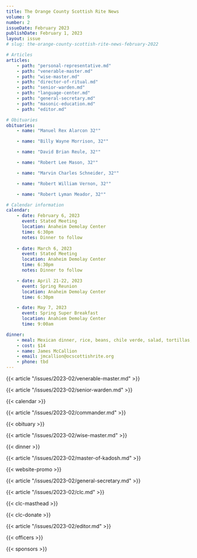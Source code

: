 ```yaml
---
title: The Orange County Scottish Rite News
volume: 9
number: 2
issueDate: February 2023
publishDate: February 1, 2023
layout: issue
# slug: the-orange-county-scottish-rite-news-february-2022

# Articles
articles:
    - path: "personal-representative.md"
    - path: "venerable-master.md"
    - path: "wise-master.md"
    - path: "director-of-ritual.md"
    - path: "senior-warden.md"
    - path: "language-center.md"
    - path: "general-secretary.md"
    - path: "masonic-education.md"
    - path: "editor.md"

# Obituaries
obituaries:
    - name: "Manuel Rex Alarcon 32°"

    - name: "Billy Wayne Morrison, 32°"

    - name: "David Brian Reule, 32°"

    - name: "Robert Lee Mason, 32°"

    - name: "Marvin Charles Schneider, 32°"

    - name: "Robert William Vernon, 32°"

    - name: "Robert Lyman Meador, 32°"

# Calendar information
calendar:
    - date: February 6, 2023
      event: Stated Meeting
      location: Anaheim Demolay Center
      time: 6:30pm
      notes: Dinner to follow
    
    - date: March 6, 2023
      event: Stated Meeting
      location: Anaheim Demolay Center
      time: 6:30pm
      notes: Dinner to follow

    - date: April 21-22, 2023
      event: Spring Reunion
      location: Anaheim Demolay Center
      time: 6:30pm

    - date: May 7, 2023
      event: Spring Super Breakfast
      location: Anahiem Demolay Center
      time: 9:00am

dinner:
    - meal: Mexican dinner, rice, beans, chile verde, salad, tortillas, chips and salsa
    - cost: $14
    - name: James McCallion
    - email: jmcallion@ocscottishrite.org
    - phone: tbd
---
```


<!-- {{< article "/issues/2023-02/pr.md" >}} -->

{{< article "/issues/2023-02/venerable-master.md" >}}

{{< article "/issues/2023-02/senior-warden.md" >}}

{{< calendar >}}

{{< article "/issues/2023-02/commander.md" >}}

{{< obituary >}}

{{< article "/issues/2023-02/wise-master.md" >}}

{{< dinner >}}

{{< article "/issues/2023-02/master-of-kadosh.md" >}}

{{< website-promo >}}

{{< article "/issues/2023-02/general-secretary.md" >}}

{{< article "/issues/2023-02/clc.md" >}}

{{< clc-masthead >}}

{{< clc-donate >}}

{{< article "/issues/2023-02/editor.md" >}}

{{< officers >}}

{{< sponsors >}}




